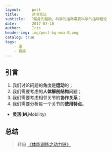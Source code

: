 ```yaml
---
layout:     post
title:      读书笔记
subtitle:  「健身先健脑」科学的运动需要科学的运动理论
date:       2017-07-10
author:     Iris
header-img: img/post-bg-mma-0.png
catalog: true
tags:
    - 圕
    - 极简
---
```



## 引言

1. 我们讨论问题的角度是**运动**的；
2. 我们需要考虑的**人体解剖结构**问题；
3. 我们需要考虑相邻关节的**协作关系**；
4. 我们需要分析每一个关节的**使用特点**。


- **灵活**(**M**,Mobility)


## 总结


>转自 [《体能训练之动力链》](https://zhuanlan.zhihu.com/p/20774747)
